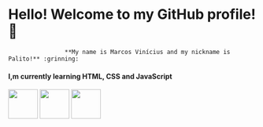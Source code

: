 #                   Hello! Welcome to my GitHub profile! 👋
                    **My name is Marcos Vinícius and my nickname is Palito!** :grinning:

####                 I,m currently learning HTML, CSS and JavaScript
<div>
<img style="width: 60px; heigth: 60px;" src="https://cdn.jsdelivr.net/gh/devicons/devicon/icons/html5/html5-original-wordmark.svg" />
<img style="width: 60px; heigth: 60px;" src="https://cdn.jsdelivr.net/gh/devicons/devicon/icons/css3/css3-original-wordmark.svg" />
 <img style="width: 60px; heigth: 60px;" src="https://cdn.jsdelivr.net/gh/devicons/devicon/icons/javascript/javascript-original.svg" />
</div>

          
          
          




<!--
**omarcosvinicius/omarcosvinicius** is a ✨ _special_ ✨ repository because its `README.md` (this file) appears on your GitHub profile.

Here are some ideas to get you started:

- 🔭 I’m currently working on ...
- 🌱 I’m currently learning ...
- 👯 I’m looking to collaborate on ...
- 🤔 I’m looking for help with ...
- 💬 Ask me about ...
- 📫 How to reach me: ...
- 😄 Pronouns: ...
- ⚡ Fun fact: ...
-->

